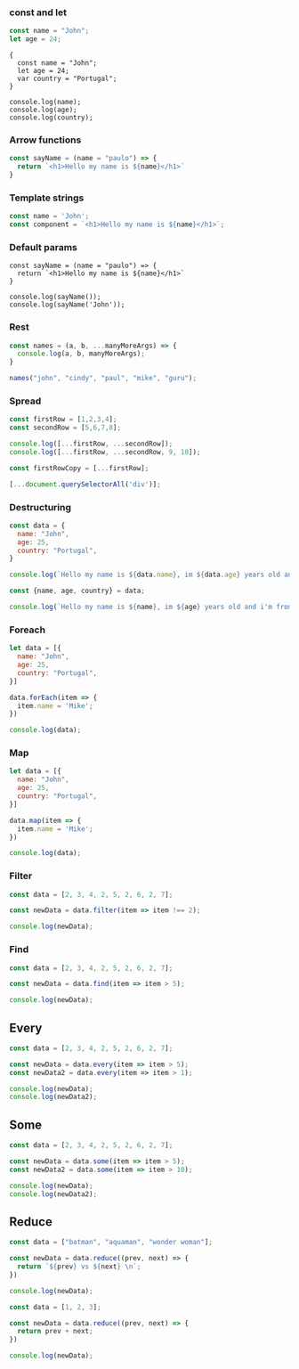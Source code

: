 ### const and let

```javascript
const name = "John";
let age = 24;
```

```
{
  const name = "John";
  let age = 24;
  var country = "Portugal";
}

console.log(name);
console.log(age);
console.log(country);
```

### Arrow functions
```javascript
const sayName = (name = "paulo") => {
  return `<h1>Hello my name is ${name}</h1>`
}

```
### Template strings
```javascript
const name = 'John';
const component = `<h1>Hello my name is ${name}</h1>`;
```
### Default params
```
const sayName = (name = "paulo") => {
  return `<h1>Hello my name is ${name}</h1>`
}

console.log(sayName());
console.log(sayName('John'));

```
### Rest
```javascript
const names = (a, b, ...manyMoreArgs) => {
  console.log(a, b, manyMoreArgs); 
}

names("john", "cindy", "paul", "mike", "guru");

```
### Spread

```javascript
const firstRow = [1,2,3,4];
const secondRow = [5,6,7,8];

console.log([...firstRow, ...secondRow]);
console.log([...firstRow, ...secondRow, 9, 10]);

const firstRowCopy = [...firstRow];

[...document.querySelectorAll('div')];
```
###  Destructuring
```javascript
const data = {
  name: "John",
  age: 25,
  country: "Portugal",
}

console.log(`Hello my name is ${data.name}, im ${data.age} years old and i'm from ${data.country}`);

const {name, age, country} = data;

console.log(`Hello my name is ${name}, im ${age} years old and i'm from ${country}`);

```
### Foreach
```javascript
let data = [{
  name: "John",
  age: 25,
  country: "Portugal",
}]

data.forEach(item => {
  item.name = 'Mike';
})

console.log(data);

```
### Map
```javascript
let data = [{
  name: "John",
  age: 25,
  country: "Portugal",
}]

data.map(item => {
  item.name = 'Mike';
})

console.log(data);
```

### Filter
```javascript
const data = [2, 3, 4, 2, 5, 2, 6, 2, 7];

const newData = data.filter(item => item !== 2);

console.log(newData);
```

### Find

```javascript
const data = [2, 3, 4, 2, 5, 2, 6, 2, 7];

const newData = data.find(item => item > 5);

console.log(newData);
```

## Every 
```javascript
const data = [2, 3, 4, 2, 5, 2, 6, 2, 7];

const newData = data.every(item => item > 5);
const newData2 = data.every(item => item > 1);

console.log(newData);
console.log(newData2);

```

## Some
```javascript
const data = [2, 3, 4, 2, 5, 2, 6, 2, 7];

const newData = data.some(item => item > 5);
const newData2 = data.some(item => item > 10);

console.log(newData);
console.log(newData2);

```

## Reduce
```javascript
const data = ["batman", "aquaman", "wonder woman"];

const newData = data.reduce((prev, next) => {
  return `${prev} vs ${next} \n`;
})

console.log(newData);

const data = [1, 2, 3];

const newData = data.reduce((prev, next) => {
  return prev + next;
})

console.log(newData);

```
